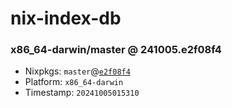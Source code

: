 # nix-index-db
### x86_64-darwin/master @ 241005.e2f08f4
- Nixpkgs: `master`@[`e2f08f4`](https://github.com/NixOS/nixpkgs/commit/e2f08f4d8b3ecb5cf5c9fd9cb2d53bb3c71807da)
- Platform: `x86_64-darwin`
- Timestamp: `20241005015310`
